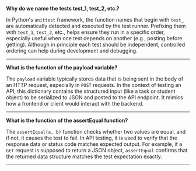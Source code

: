 **Why do we name the tests test_1, test_2, etc.?**

In Python's `unittest` framework, the function names that begin with `test_` are automatically detected and executed by the test runner. Prefixing them with `test_1`, `test_2`, etc., helps ensure they run in a specific order, especially useful when one test depends on another (e.g., posting before getting). Although in principle each test should be independent, controlled ordering can help during development and debugging.

---

**What is the function of the payload variable?**

The `payload` variable typically stores data that is being sent in the body of an HTTP request, especially in `POST` requests. In the context of testing an API, this dictionary contains the structured input (like a task or student object) to be serialized to JSON and posted to the API endpoint. It mimics how a frontend or client would interact with the backend.

---

**What is the function of the assertEqual function?**

The `assertEqual(a, b)` function checks whether two values are equal, and if not, it causes the test to fail. In API testing, it is used to verify that the response data or status code matches expected output. For example, if a `GET` request is supposed to return a JSON object, `assertEqual` confirms that the returned data structure matches the test expectation exactly.

---
